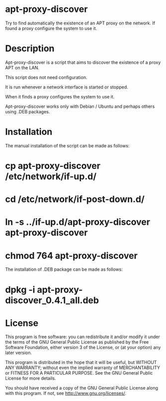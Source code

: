 # apt-proxy-discover

Try to find automatically the existence of an APT proxy on the network.
If found a proxy configure the system to use it.

# Description

Apt-proxy-discover is a script that aims to discover the existence of a proxy APT on the LAN.

This script does not need configuration.

It is run whenever a network interface is started or stopped.

When it finds a proxy configures the system to use it.

Apt-proxy-discover works only with Debian / Ubuntu and perhaps others using .DEB packages.

# Installation

The manual installation of the script can be made as follows:

 # cp apt-proxy-discover /etc/network/if-up.d/

 # cd /etc/network/if-post-down.d/

 # ln -s ../if-up.d/apt-proxy-discover apt-proxy-discover

 # chmod 764 apt-proxy-discover

The installation of .DEB package can be made as follows:

 # dpkg -i apt-proxy-discover_0.4.1_all.deb


# License

This program is free software: you can redistribute it and/or modify
it under the terms of the GNU General Public License as published by
the Free Software Foundation, either version 3 of the License, or
(at your option) any later version.

This program is distributed in the hope that it will be useful,
but WITHOUT ANY WARRANTY; without even the implied warranty of
MERCHANTABILITY or FITNESS FOR A PARTICULAR PURPOSE.  See the
GNU General Public License for more details.

You should have received a copy of the GNU General Public License
along with this program.  If not, see <http://www.gnu.org/licenses/>.

